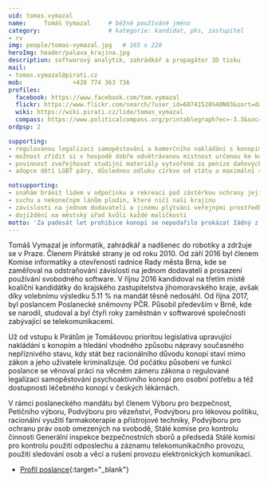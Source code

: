 ```yaml
---
uid: tomas.vymazal
name:     Tomáš Vymazal  	# běžně používáné jméno
category:                 	# kategorie: kandidat, pks, zastupitel
- rv
img: people/tomas-vymazal.jpg   # 165 x 220
heroImg: header/palava_krajina.jpg
description: softwarový analytik, zahrádkář a propagátor 3D tisku          	# kratký popis, max 160 znaků
mail:
- tomas.vymazal@pirati.cz
mob:			  +420 774 363 736
profiles:
  facebook: https://www.facebook.com/tom.vymazal
  flickr: https://www.flickr.com/search/?user_id=68741528%40N03&sort=date-taken-desc&view_all=1&text=tom%C3%A1%C5%A1%20vymazal
  wiki: https://wiki.pirati.cz/lide/tomas_vymazal
  compass: https://www.politicalcompass.org/printablegraph?ec=-3.3&soc=-7.4
ordpsp: 2

supporting:
- regulovanou legalizaci samopěstování a komerčního nakládání s konopím pro dospělé občany ČR
- možnost zřídit si v hospodě dobře odvětrávanou místnost určenou ke kouření
- povinnost zveřejňovat studijní materiály vytvořené za peníze daňových poplatníků
- adopce dětí LGBT páry, důslednou odluku církve od státu a maximální svobodu slova

notsupporting:
- snahám bránit lidem v odpočinku a rekreaci pod zástěrkou ochrany jejich zdraví
- suchu a nekonečným lánům plodin, které ničí naši krajinu
- závislosti na jednom dodavateli a jinému plýtvání veřejnými prostředky
- dojíždění na městský úřad kvůli každé maličkosti
motto: 'Za padesát let prohibice konopí se nepodařilo prokázat žádný z argumentů, které k jejímu zavedení vedly. Od začátku za ní stálo jen pokrytectví a osobní zájem zainteresovaných podnikavých jedinců. Chci to napravit, chci regulovanou legalizaci pěstování a komerčního nakládání s konopím.'
---
```


Tomáš Vymazal je informatik, zahrádkář a nadšenec do robotiky a zdržuje se v Praze. Členem Pirátské strany je od roku 2010. Od září 2016 byl členem Komise informatiky a otevřenosti radnice Rady města Brna, kde se zaměřoval na odstraňování závislosti na jednom dodavateli a prosazení používání svobodného software. V říjnu 2016 kandidoval na třetím místě koaliční kandidátky do krajského zastupitelstva jihomoravského kraje, avšak díky volebnímu výsledku 5.11 % na mandát těsně nedosáhl. Od října 2017, byl poslancem Poslanecké sněmovny PČR. Působil především v Brně, kde se narodil, studoval a byl čtyři roky zaměstnán v softwarové společnosti zabývající se telekomunikacemi.

Už od vstupu k Pirátům je Tomášovou prioritou legislativa upravující nakládání s konopím a hledání vhodného způsobu nápravy současného nepříznivého stavu, kdy stát bez racionálního důvodu konopí staví mimo zákon a jeho uživatele kriminalizuje. Od počátku působení ve funkci poslance se věnoval práci na věcném zámeru zákona o regulované legalizaci samopěstování psychoaktivního konopí pro osobní potřebu a též dostupnosti léčebného konopí v českých lékárnách.

V rámci poslaneckého mandátu byl členem Výboru pro bezpečnost, Petičního výboru, Podvýboru pro vězeňství, Podvýboru pro lékovou politiku, racionální využití farmakoterapie a přístrojové techniky, Podvýboru pro ochranu práv osob omezených na svobodě, Stálé komise pro kontrolu činnosti Generální inspekce bezpečnostních sborů a předsedá Stálé komisi pro kontrolu použití odposlechu a záznamu telekomunikačního provozu, použití sledování osob a věcí a rušení provozu elektronických komunikací.

* [Profil poslance](
https://www.pirati.cz/lide/tomas-vymazal/){:target="_blank"}
